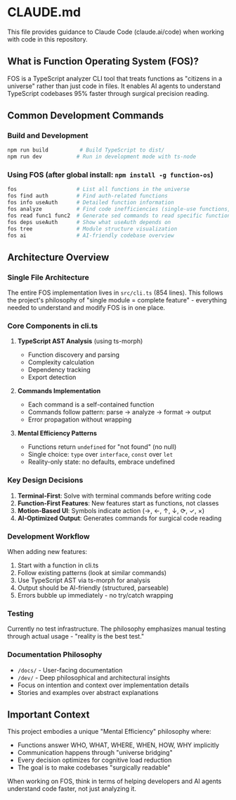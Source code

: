 # CLAUDE.md

This file provides guidance to Claude Code (claude.ai/code) when working with code in this repository.

## What is Function Operating System (FOS)?

FOS is a TypeScript analyzer CLI tool that treats functions as "citizens in a universe" rather than just code in files. It enables AI agents to understand TypeScript codebases 95% faster through surgical precision reading.

## Common Development Commands

### Build and Development
```bash
npm run build          # Build TypeScript to dist/
npm run dev           # Run in development mode with ts-node
```

### Using FOS (after global install: `npm install -g function-os`)
```bash
fos                   # List all functions in the universe
fos find auth         # Find auth-related functions
fos info useAuth      # Detailed function information
fos analyze           # Find code inefficiencies (single-use functions, complexity)
fos read func1 func2  # Generate sed commands to read specific functions
fos deps useAuth      # Show what useAuth depends on
fos tree              # Module structure visualization
fos ai                # AI-friendly codebase overview
```

## Architecture Overview

### Single File Architecture
The entire FOS implementation lives in `src/cli.ts` (854 lines). This follows the project's philosophy of "single module = complete feature" - everything needed to understand and modify FOS is in one place.

### Core Components in cli.ts

1. **TypeScript AST Analysis** (using ts-morph)
   - Function discovery and parsing
   - Complexity calculation
   - Dependency tracking
   - Export detection

2. **Commands Implementation**
   - Each command is a self-contained function
   - Commands follow pattern: parse → analyze → format → output
   - Error propagation without wrapping

3. **Mental Efficiency Patterns**
   - Functions return `undefined` for "not found" (no null)
   - Single choice: `type` over `interface`, `const` over `let`
   - Reality-only state: no defaults, embrace undefined

### Key Design Decisions

1. **Terminal-First**: Solve with terminal commands before writing code
2. **Function-First Features**: New features start as functions, not classes
3. **Motion-Based UI**: Symbols indicate action (→, ←, ↑, ↓, ⟳, ✓, ×)
4. **AI-Optimized Output**: Generates commands for surgical code reading

### Development Workflow

When adding new features:
1. Start with a function in cli.ts
2. Follow existing patterns (look at similar commands)
3. Use TypeScript AST via ts-morph for analysis
4. Output should be AI-friendly (structured, parseable)
5. Errors bubble up immediately - no try/catch wrapping

### Testing
Currently no test infrastructure. The philosophy emphasizes manual testing through actual usage - "reality is the best test."

### Documentation Philosophy
- `/docs/` - User-facing documentation
- `/dev/` - Deep philosophical and architectural insights
- Focus on intention and context over implementation details
- Stories and examples over abstract explanations

## Important Context

This project embodies a unique "Mental Efficiency" philosophy where:
- Functions answer WHO, WHAT, WHERE, WHEN, HOW, WHY implicitly
- Communication happens through "universe bridging"
- Every decision optimizes for cognitive load reduction
- The goal is to make codebases "surgically readable"

When working on FOS, think in terms of helping developers and AI agents understand code faster, not just analyzing it.
